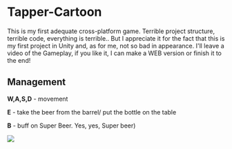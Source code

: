 # Tapper-Cartoon
 
This is my first adequate cross-platform game. Terrible project structure, terrible code, everything is terrible.. 
But I appreciate it for the fact that this is my first project in Unity and, as for me, not so bad in appearance. 
I'll leave a video of the Gameplay, if you like it, I can make a WEB version or finish it to the end!

## Management
**W,A,S,D** - movement

**E** - take the beer from the barrel/ put the bottle on the table

**B** - buff on Super Beer. Yes, yes, Super beer)

<img align="center" src="https://github.com/BUCH696/TapperCartoon/blob/969f0f74deea4843a388a18371380f6b6ec5c91d/Tapper_Gameplay_AdobeExpress%20(3).gif"/></a>
